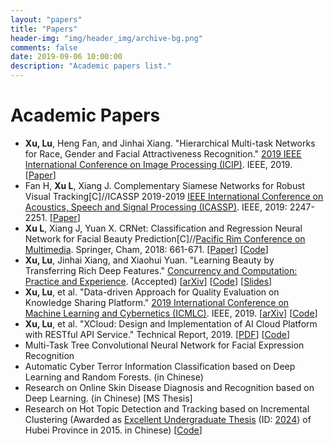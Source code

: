 ```yaml
---
layout: "papers"
title: "Papers"
header-img: "img/header_img/archive-bg.png"
comments: false
date: 2019-09-06 10:00:00
description: "Academic papers list."
---
```

# Academic Papers
* **Xu, Lu**, Heng Fan, and Jinhai Xiang. "Hierarchical Multi-task Networks for Race, Gender and Facial Attractiveness Recognition." [2019 IEEE International Conference on Image Processing (ICIP)](http://2019.ieeeicip.org/). IEEE, 2019. [[Paper](https://ieeexplore.ieee.org/abstract/document/8803614)]
* Fan H, **Xu L**, Xiang J. Complementary Siamese Networks for Robust Visual Tracking[C]//ICASSP 2019-2019 [IEEE International Conference on Acoustics, Speech and Signal Processing (ICASSP)](https://2019.ieeeicassp.org/). IEEE, 2019: 2247-2251. [[Paper](https://ieeexplore.ieee.org/abstract/document/8682985/)]
* **Xu L**, Xiang J, Yuan X. CRNet: Classification and Regression Neural Network for Facial Beauty Prediction[C]//[Pacific Rim Conference on Multimedia](http://www.pcm2018.org/). Springer, Cham, 2018: 661-671. [[Paper](https://link.springer.com/chapter/10.1007/978-3-030-00764-5_61)] [[Code](https://github.com/lucasxlu/CRNet.git)]
* **Xu, Lu**, Jinhai Xiang, and Xiaohui Yuan. "Learning Beauty by Transferring Rich Deep Features." [Concurrency and Computation: Practice and Experience](https://onlinelibrary.wiley.com/journal/15320634). (Accepted) [[arXiv](https://arxiv.org/abs/1803.07253)] [[Code](https://github.com/lucasxlu/TransFBP.git)] [[Slides](./Presentation_TransFBP.pdf)]
* **Xu, Lu**, et al. "Data-driven Approach for Quality Evaluation on Knowledge Sharing Platform." [2019 International Conference on Machine Learning and Cybernetics (ICMLC)](http://www.icmlc.com/). IEEE, 2019. [[arXiv](https://arxiv.org/abs/1903.00384)] [[Code](https://github.com/lucasxlu/ZhihuDataDriven.git)]    
* **Xu, Lu**, et al. "XCloud: Design and Implementation of AI Cloud Platform with RESTful API Service." Technical Report, 2019. [[PDF](XCloud.pdf)] [[Code](https://github.com/lucasxlu/XCloud.git)]
* Multi-Task Tree Convolutional Neural Network for Facial Expression Recognition
* Automatic Cyber Terror Information Classification based on Deep Learning and Random Forests. (in Chinese)
* Research on Online Skin Disease Diagnosis and Recognition based on Deep Learning. (in Chinese) [MS Thesis]
* Research on Hot Topic Detection and Tracking based on Incremental Clustering (Awarded as [Excellent Undergraduate Thesis](http://www.hbe.gov.cn/content.php?id=12717) (ID: [2024](http://hbxw.e21.edu.cn/e21sqlimg//file/201512/fff20151224164931_675715070.xls)) of Hubei Province in 2015. in Chinese) [[Code](https://github.com/xuludev/System.git)]  
